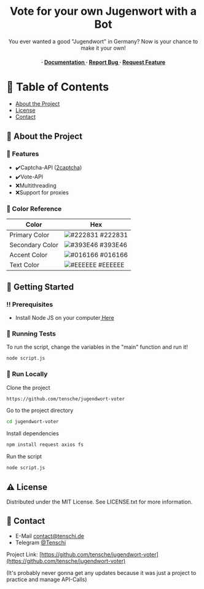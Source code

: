 <div align='center'>

<h1>Vote for your own Jugenwort with a Bot</h1>
<p>You ever wanted a good "Jugendwort" in Germany? Now is your chance to make it your own!</p>

<h4> <span> · </span> <a href="https://github.com/Tensche/jugendwort-voter/blob/master/README.md"> Documentation </a> <span> · </span> <a href="https://github.com/Tensche/jugendwort-voter/issues"> Report Bug </a> <span> · </span> <a href="https://github.com/Tensche/jugendwort-voter/issues"> Request Feature </a> </h4>


</div>

# :notebook_with_decorative_cover: Table of Contents

- [About the Project](#star2-about-the-project)
- [License](#warning-license)
- [Contact](#handshake-contact)


## :star2: About the Project

### :dart: Features

- ✔️Captcha-API ([2captcha](https://2captcha.com/?from=13644405))
- ✔️Vote-API
- ❌Multithreading
- ❌Support for proxies


### :art: Color Reference
| Color | Hex |
| --------------- | ---------------------------------------------------------------- |
| Primary Color | ![#222831](https://via.placeholder.com/10/222831?text=+) #222831 |
| Secondary Color | ![#393E46](https://via.placeholder.com/10/393E46?text=+) #393E46 |
| Accent Color | ![#016166](https://via.placeholder.com/10/016166?text=+) #016166 |
| Text Color | ![#EEEEEE](https://via.placeholder.com/10/EEEEEE?text=+) #EEEEEE |

## :toolbox: Getting Started

### :bangbang: Prerequisites


- Install Node JS on your computer<a href="https://nodejs.org/en"> Here</a>



### :test_tube: Running Tests


To run the script, change the variables in the "main" function and run it!
```bash
node script.js
```



### :running: Run Locally

Clone the project

```bash
https://github.com/tensche/jugendwort-voter
```

Go to the project directory
```bash
cd jugendwort-voter
```

Install dependencies
```bash
npm install request axios fs
```

Run the script
```bash
node script.js
```



## :warning: License

Distributed under the MIT License. See LICENSE.txt for more information.

## :handshake: Contact

- E-Mail contact@tenschi.de
- Telegram [@Tenschi](https://t.me/tenschi)

Project Link: [https://github.com/tensche/jugendwort-voter](https://github.com/tensche/jugendwort-voter)

(It's probably never gonna get any updates because it was just a project to practice and manage API-Calls)
